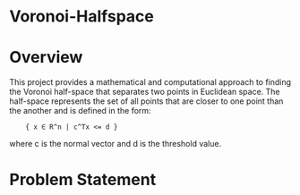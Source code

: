 # Voronoi-Halfspace

# Overview

This project provides a mathematical and computational approach to finding the Voronoi half-space that separates two points in Euclidean space. The half-space represents the set of all points that are closer to one point than the another and is defined in the form:

        { x ∈ R^n | c^Tx <= d }
        
where c is the normal vector and d is the threshold value.

# Problem Statement
